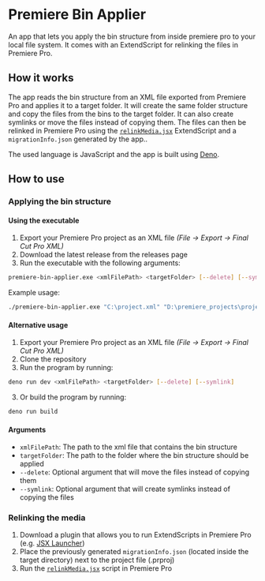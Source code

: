 # Premiere Bin Applier
An app that lets you apply the bin structure from inside premiere pro to your local file system. It comes with an ExtendScript for relinking the files in Premiere Pro.

## How it works
The app reads the bin structure from an XML file exported from Premiere Pro and applies it to a target folder.
It will create the same folder structure and copy the files from the bins to the target folder.
It can also create symlinks or move the files instead of copying them.
The files can then be relinked in Premiere Pro using the [```relinkMedia.jsx```](relinkMedia.jsx) ExtendScript and a ```migrationInfo.json``` generated by the app..

The used language is JavaScript and the app is built using [Deno](https://deno.com).

## How to use
### Applying the bin structure
#### Using the executable
1. Export your Premiere Pro project as an XML file _(File -> Export -> Final Cut Pro XML)_
2. Download the latest release from the releases page
3. Run the executable with the following arguments:
```bash
premiere-bin-applier.exe <xmlFilePath> <targetFolder> [--delete] [--symlink]
```
Example usage:
```bash
./premiere-bin-applier.exe "C:\project.xml" "D:\premiere_projects\project\src" --delete
```

#### Alternative usage
1. Export your Premiere Pro project as an XML file _(File -> Export -> Final Cut Pro XML)_
2. Clone the repository
3. Run the program by running:
```bash
deno run dev <xmlFilePath> <targetFolder> [--delete] [--symlink]
```
3. Or build the program by running:
```bash
deno run build
```

#### Arguments
- ```xmlFilePath```: The path to the xml file that contains the bin structure
- ```targetFolder```: The path to the folder where the bin structure should be applied
- ```--delete```: Optional argument that will move the files instead of copying them
- ```--symlink```: Optional argument that will create symlinks instead of copying the files

### Relinking the media
1. Download a plugin that allows you to run ExtendScripts in Premiere Pro (e.g. [JSX Launcher](https://exchange.adobe.com/apps/cc/12096/jsx-launcher))
2. Place the previously generated ```migrationInfo.json``` (located inside the target directory) next to the project file (.prproj)
3. Run the [```relinkMedia.jsx```](relinkMedia.jsx) script in Premiere Pro